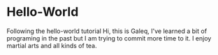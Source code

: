 # Hello-World
Following the hello-world tutorial
Hi, this is Galeq, I've learned a bit of programing in the past but I am trying to commit more time to it.
I enjoy martial arts and all kinds of tea.
